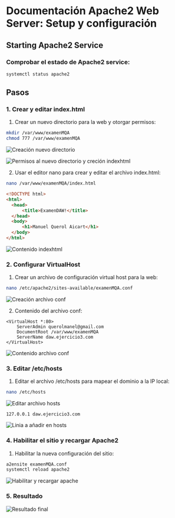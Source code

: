 # Documentación Apache2 Web Server: Setup y configuración
## Starting Apache2 Service
### Comprobar el estado de Apache2 service:

```bash
systemctl status apache2
```

## Pasos
### 1. Crear y editar index.html
1. Crear un nuevo directorio para la web y otorgar permisos:

```bash
mkdir /var/www/examenMQA
chmod 777 /var/www/examenMQA
```
![Creación nuevo directorio](https://github.com/Arzeld/examenMQA/blob/main/Virtualhost/Images/(1)%20inicio_apache2.png)

![Permisos al nuevo directorio y creción indexhtml](https://github.com/Arzeld/examenMQA/blob/main/Virtualhost/Images/(2)%20creacion_index_html.png)

2. Usar el editor nano para crear y editar el archivo index.html:

```bash
nano /var/www/examenMQA/index.html
```
```html
<!DOCTYPE html>
<html>
  <head>
      <title>ExamenDAW!</title>
  </head>
  <body>
      <h1>Manuel Querol Aicart</h1>
  </body>
</html>
```
![Contenido indexhtml](https://github.com/Arzeld/examenMQA/blob/main/Virtualhost/Images/(3)%20contenido_index.png)

### 2. Configurar VirtualHost

1. Crear un archivo de configuración virtual host para la web:

```bash
nano /etc/apache2/sites-available/examenMQA.conf
```
![Creación archivo conf](https://github.com/Arzeld/examenMQA/blob/main/Virtualhost/Images/(4)%20creacion_examenMQA_conf.png)

2. Contenido del archivo conf:

```apacheconf
<VirtualHost *:80>
    ServerAdmin querolmanel@gmail.com
    DocumentRoot /var/www/examenMQA
    ServerName daw.ejercicio3.com
</VirtualHost>
```
![Contenido archivo conf](https://github.com/Arzeld/examenMQA/blob/main/Virtualhost/Images/(5)%20contenido_examenMQA_conf.png)

### 3. Editar /etc/hosts

1. Editar el archivo /etc/hosts para mapear el dominio a la IP local:

```bash
nano /etc/hosts
```
![Editar archivo hosts](https://github.com/Arzeld/examenMQA/blob/main/Virtualhost/Images/(6)%20edicion_etchosts.png)

```hosts
127.0.0.1 daw.ejercicio3.com
```
![Linia a añadir en hosts](https://github.com/Arzeld/examenMQA/blob/main/Virtualhost/Images/(7)%20contenido_etchosts.png)

### 4. Habilitar el sitio y recargar Apache2

1. Habilitar la nueva configuración del sitio:

```bash
a2ensite examenMQA.conf
systemctl reload apache2
```
![Habilitar y recargar apache](https://github.com/Arzeld/examenMQA/blob/main/Virtualhost/Images/(8)%20final_examenMQA.png)

### 5. Resultado

![Resultado final](https://github.com/Arzeld/examenMQA/blob/main/Virtualhost/Images/(9)%20resultado.png)
